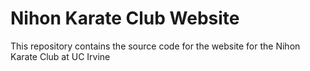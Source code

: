 # Nihon Karate Club Website
This repository contains the source code for the website for the Nihon Karate Club at UC Irvine
